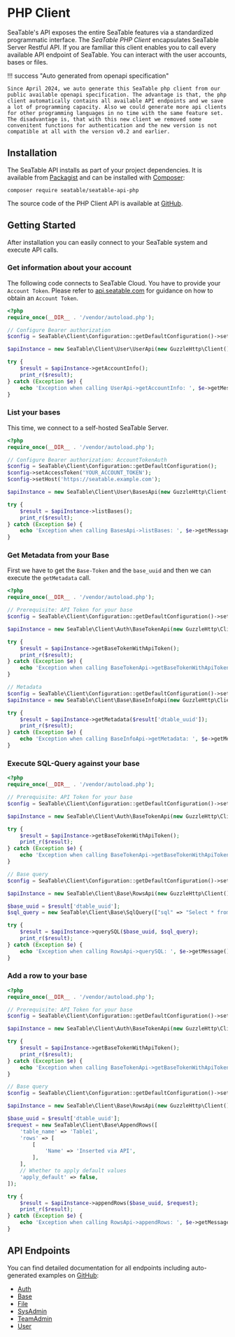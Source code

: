 # PHP Client

SeaTable's API exposes the entire SeaTable features via a standardized programmatic interface. The _SeaTable PHP Client_ encapsulates SeaTable Server Restful API. If you are familiar this client enables you to call every available API endpoint of SeaTable. You can interact with the user accounts, bases or files.

!!! success "Auto generated from openapi specification"

    Since April 2024, we auto generate this SeaTable php client from our public available openapi specification. The advantage is that, the php client automatically contains all available API endpoints and we save a lot of programming capacity. Also we could generate more api clients for other programming languages in no time with the same feature set. The disadvantage is, that with this new client we removed some convenitent functions for authentication and the new version is not compatible at all with the version v0.2 and earlier.

## Installation

The SeaTable API installs as part of your project dependencies. It is available from [Packagist](https://packagist.org/packages/seatable/seatable-api-php) and can be installed with [Composer](https://getcomposer.org/):

```
composer require seatable/seatable-api-php
```

The source code of the PHP Client API is available at [GitHub](https://github.com/seatable/seatable-api-php).

## Getting Started

After installation you can easily connect to your SeaTable system and execute API calls.

### Get information about your account

The following code connects to SeaTable Cloud. You have to provide your `Account Token`.
Please refer to [api.seatable.com](https://api.seatable.com/reference/getaccounttokenfromusername) for guidance on how to obtain an `Account Token`.

```php
<?php
require_once(__DIR__ . '/vendor/autoload.php');

// Configure Bearer authorization
$config = SeaTable\Client\Configuration::getDefaultConfiguration()->setAccessToken('YOUR_ACCOUNT_TOKEN');

$apiInstance = new SeaTable\Client\User\UserApi(new GuzzleHttp\Client(), $config);

try {
    $result = $apiInstance->getAccountInfo();
    print_r($result);
} catch (Exception $e) {
    echo 'Exception when calling UserApi->getAccountInfo: ', $e->getMessage(), PHP_EOL;
}
```

### List your bases

This time, we connect to a self-hosted SeaTable Server.

```php
<?php
require_once(__DIR__ . '/vendor/autoload.php');

// Configure Bearer authorization: AccountTokenAuth
$config = SeaTable\Client\Configuration::getDefaultConfiguration();
$config->setAccessToken('YOUR_ACCOUNT_TOKEN');
$config->setHost('https://seatable.example.com');

$apiInstance = new SeaTable\Client\User\BasesApi(new GuzzleHttp\Client(), $config);

try {
    $result = $apiInstance->listBases();
    print_r($result);
} catch (Exception $e) {
    echo 'Exception when calling BasesApi->listBases: ', $e->getMessage(), PHP_EOL;
}
```

### Get Metadata from your Base

First we have to get the `Base-Token` and the `base_uuid` and then we can execute the `getMetadata` call.

```php
<?php
require_once(__DIR__ . '/vendor/autoload.php');

// Prerequisite: API Token for your base
$config = SeaTable\Client\Configuration::getDefaultConfiguration()->setAccessToken('YOUR_API_TOKEN');

$apiInstance = new SeaTable\Client\Auth\BaseTokenApi(new GuzzleHttp\Client(), $config);

try {
    $result = $apiInstance->getBaseTokenWithApiToken();
    print_r($result);
} catch (Exception $e) {
    echo 'Exception when calling BaseTokenApi->getBaseTokenWithApiToken: ', $e->getMessage(), PHP_EOL;
}

// Metadata
$config = SeaTable\Client\Configuration::getDefaultConfiguration()->setAccessToken($result['access_token']);
$apiInstance = new SeaTable\Client\Base\BaseInfoApi(new GuzzleHttp\Client(), $config);

try {
    $result = $apiInstance->getMetadata($result['dtable_uuid']);
    print_r($result);
} catch (Exception $e) {
    echo 'Exception when calling BaseInfoApi->getMetadata: ', $e->getMessage(), PHP_EOL;
}
```

### Execute SQL-Query against your base

```php
<?php
require_once(__DIR__ . '/vendor/autoload.php');

// Prerequisite: API Token for your base
$config = SeaTable\Client\Configuration::getDefaultConfiguration()->setAccessToken('YOUR_API_TOKEN');

$apiInstance = new SeaTable\Client\Auth\BaseTokenApi(new GuzzleHttp\Client(), $config);

try {
    $result = $apiInstance->getBaseTokenWithApiToken();
    print_r($result);
} catch (Exception $e) {
    echo 'Exception when calling BaseTokenApi->getBaseTokenWithApiToken: ', $e->getMessage(), PHP_EOL;
}

// Base query
$config = SeaTable\Client\Configuration::getDefaultConfiguration()->setAccessToken($result['access_token']);

$apiInstance = new SeaTable\Client\Base\RowsApi(new GuzzleHttp\Client(), $config);

$base_uuid = $result['dtable_uuid'];
$sql_query = new SeaTable\Client\Base\SqlQuery(["sql" => "Select * from Table1", "convert_keys" => false]);

try {
    $result = $apiInstance->querySQL($base_uuid, $sql_query);
    print_r($result);
} catch (Exception $e) {
    echo 'Exception when calling RowsApi->querySQL: ', $e->getMessage(), PHP_EOL;
}
```

### Add a row to your base

```php
<?php
require_once(__DIR__ . '/vendor/autoload.php');

// Prerequisite: API Token for your base
$config = SeaTable\Client\Configuration::getDefaultConfiguration()->setAccessToken('YOUR_API_TOKEN');

$apiInstance = new SeaTable\Client\Auth\BaseTokenApi(new GuzzleHttp\Client(), $config);

try {
    $result = $apiInstance->getBaseTokenWithApiToken();
    print_r($result);
} catch (Exception $e) {
    echo 'Exception when calling BaseTokenApi->getBaseTokenWithApiToken: ', $e->getMessage(), PHP_EOL;
}

// Base query
$config = SeaTable\Client\Configuration::getDefaultConfiguration()->setAccessToken($result['access_token']);

$apiInstance = new SeaTable\Client\Base\RowsApi(new GuzzleHttp\Client(), $config);

$base_uuid = $result['dtable_uuid'];
$request = new SeaTable\Client\Base\AppendRows([
    'table_name' => 'Table1',
    'rows' => [
        [
            'Name' => 'Inserted via API',
        ],
    ],
    // Whether to apply default values
    'apply_default' => false,
]);

try {
    $result = $apiInstance->appendRows($base_uuid, $request);
    print_r($result);
} catch (Exception $e) {
    echo 'Exception when calling RowsApi->appendRows: ', $e->getMessage(), PHP_EOL;
}
```

## API Endpoints

You can find detailed documentation for all endpoints including auto-generated examples on [GitHub](https://github.com/seatable/seatable-api-php):

 - [Auth](https://github.com/seatable/seatable-api-php/blob/main/README_Auth.md)
 - [Base](https://github.com/seatable/seatable-api-php/blob/main/README_Base.md)
 - [File](https://github.com/seatable/seatable-api-php/blob/main/README_File.md)
 - [SysAdmin](https://github.com/seatable/seatable-api-php/blob/main/README_SysAdmin.md)
 - [TeamAdmin](https://github.com/seatable/seatable-api-php/blob/main/README_TeamAmin.md)
 - [User](https://github.com/seatable/seatable-api-php/blob/main/README_User.md)
